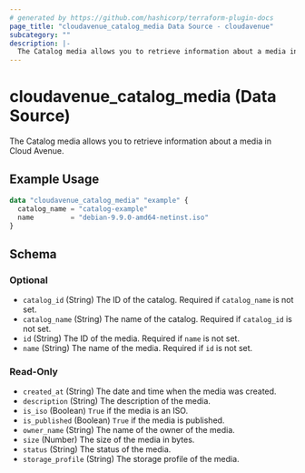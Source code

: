 ```yaml
---
# generated by https://github.com/hashicorp/terraform-plugin-docs
page_title: "cloudavenue_catalog_media Data Source - cloudavenue"
subcategory: ""
description: |-
  The Catalog media allows you to retrieve information about a media in Cloud Avenue.
---
```


# cloudavenue_catalog_media (Data Source)

The Catalog media allows you to retrieve information about a media in Cloud Avenue.

## Example Usage

```terraform
data "cloudavenue_catalog_media" "example" {
  catalog_name = "catalog-example"
  name         = "debian-9.9.0-amd64-netinst.iso"
}
```

<!-- schema generated by tfplugindocs -->
## Schema

### Optional

- `catalog_id` (String) The ID of the catalog. Required if `catalog_name` is not set.
- `catalog_name` (String) The name of the catalog. Required if `catalog_id` is not set.
- `id` (String) The ID of the media. Required if `name` is not set.
- `name` (String) The name of the media. Required if `id` is not set.

### Read-Only

- `created_at` (String) The date and time when the media was created.
- `description` (String) The description of the media.
- `is_iso` (Boolean) `True` if the media is an ISO.
- `is_published` (Boolean) `True` if the media is published.
- `owner_name` (String) The name of the owner of the media.
- `size` (Number) The size of the media in bytes.
- `status` (String) The status of the media.
- `storage_profile` (String) The storage profile of the media.


